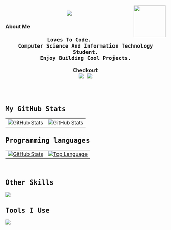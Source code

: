 <!--ronish github profile---->

<!--heading begins-->
<div align="center">
    <img width="100px" align="right" src = "https://komarev.com/ghpvc/?username=ronismaharjan&style=flat-square"><br>
    <img src="https://readme-typing-svg.demolab.com?font=Fira+Code&size=25&pause=1000&center=true&vCenter=true&random=false&width=435&lines=%3E+What's+up!%2C+I+am+Ronish">
</div>

<!--About Section-->
### About Me 
<h3><p align="center">
<samp>
  <b>
    Loves To Code.
    <br>
   Computer Science And Information Technology Student.
    <br>
    Enjoy Building Cool Projects.
    <br>
      <br>
    Checkout
    <br>
    <a href="https://ronishmaharjan.info.np"> <img src="https://img.shields.io/badge/Website-768CFF?style=for-the-badge&logo=portfolio&logoColor=white"></a>
    <a href="https://www.youtube.com/@ronismlbb"> <img src="https://img.shields.io/badge/youtube-FF0000?style=for-the-badge&logo=portfolio&logoColor=white"></a>
      <br>
    
      

    
  </b>
</samp>
</h3>
</p>


<br></br>

<!--My GitHub section-->
<h2><samp>My GitHub Stats</samp></h2>
<table>
  <tr>
    <td><img height="auto" align="center" alt="GitHub Stats" src="https://streak-stats.demolab.com?user=ronismaharjan&theme=tokyonight&border_radius=24.6)](https://git.io/streak-stats"/></td>
    <td><img height ="auto" width ="auto" align ="center" alt ="GitHub Stats" src ="https://github-readme-stats.vercel.app/api?username=ronismaharjan&theme=ayu-mirage"></td>
  </tr>
</table>


<!--Language Learned section-->
<h2><samp>Programming languages</samp></h2>
<table>
    <tr>
      <td><a href="#"><img height="auto" align="center" alt="GitHub Stats" src="https://skillicons.dev/icons?i=python,html,css,js&theme=dark"/></a></td>
      <td><a href="#"><img height="auto" width ="auto" align="center" alt="Top Language" src="https://github-readme-stats.vercel.app/api/top-langs/?username=ronismaharjan&layout=compact&line_height=21&hide_border=true&theme=ayu-mirage"/></a></td>
    </tr>
</table>
<br/>

<!--otherskills section--->
<h2><samp>Other Skills</samp></h2>
<p>
  <img src = "https://skillicons.dev/icons?i=bash,pr,ps&theme=dark">
</p>

<!--tools section-->
<h2><samp>Tools I Use</samp></h2>
<p>
  <img src = "https://skillicons.dev/icons?i=vscode,replit,git,pycharm,github&theme=dark">
</p>
